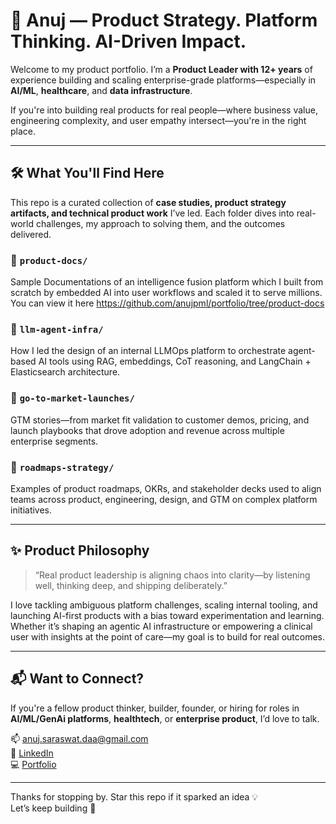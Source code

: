 # 🧠 Anuj — Product Strategy. Platform Thinking. AI-Driven Impact.

Welcome to my product portfolio. I’m a **Product Leader with 12+ years** of experience building and scaling enterprise-grade platforms—especially in **AI/ML**, **healthcare**, and **data infrastructure**.

If you're into building real products for real people—where business value, engineering complexity, and user empathy intersect—you're in the right place.

---

## 🛠️ What You'll Find Here

This repo is a curated collection of **case studies, product strategy artifacts, and technical product work** I’ve led. Each folder dives into real-world challenges, my approach to solving them, and the outcomes delivered.

### 📁 `product-docs/`  
Sample Documentations of an intelligence fusion platform which I built from scratch by embedded AI into user workflows and scaled it to serve millions. You can view it here https://github.com/anujpml/portfolio/tree/product-docs

### 📁 `llm-agent-infra/`  
How I led the design of an internal LLMOps platform to orchestrate agent-based AI tools using RAG, embeddings, CoT reasoning, and LangChain + Elasticsearch architecture.

### 📁 `go-to-market-launches/`  
GTM stories—from market fit validation to customer demos, pricing, and launch playbooks that drove adoption and revenue across multiple enterprise segments.

### 📁 `roadmaps-strategy/`  
Examples of product roadmaps, OKRs, and stakeholder decks used to align teams across product, engineering, design, and GTM on complex platform initiatives.

---

## ✨ Product Philosophy

> “Real product leadership is aligning chaos into clarity—by listening well, thinking deep, and shipping deliberately.”

I love tackling ambiguous platform challenges, scaling internal tooling, and launching AI-first products with a bias toward experimentation and learning. Whether it’s shaping an agentic AI infrastructure or empowering a clinical user with insights at the point of care—my goal is to build for real outcomes.

---

## 📬 Want to Connect?

If you're a fellow product thinker, builder, founder, or hiring for roles in **AI/ML/GenAi platforms**, **healthtech**, or **enterprise product**, I’d love to talk.

📫 [anuj.saraswat.daa@gmail.com](mailto:anuj.saraswat.daa@gmail.com)  
🔗 [LinkedIn](https://linkedin.com/in/anujpml)  
💻 [Portfolio](https://github.com/anujpml/portfolio)

---

Thanks for stopping by. Star this repo if it sparked an idea 💡  
Let’s keep building 🚀
